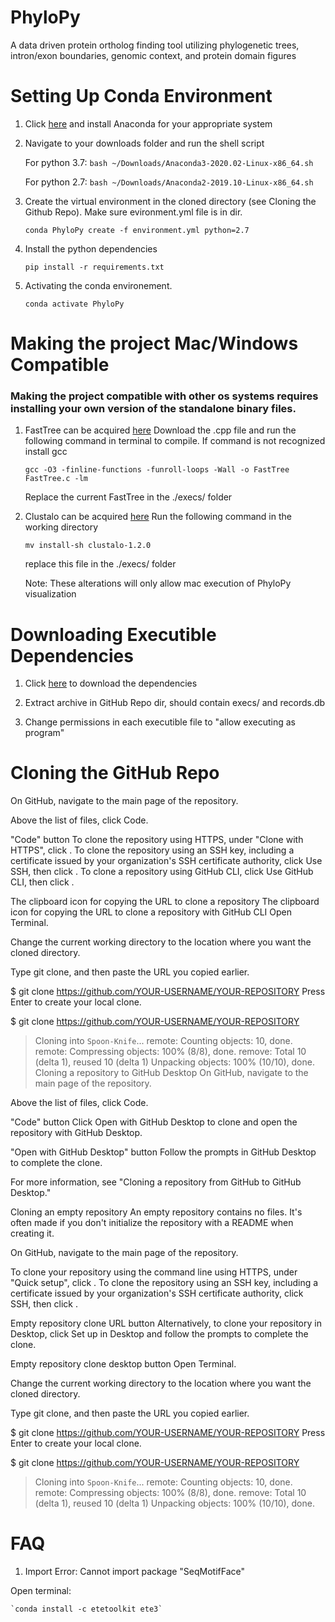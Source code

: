 # PhyloPy
A data driven protein ortholog finding tool utilizing phylogenetic trees, intron/exon boundaries, genomic context, and protein domain figures

# Setting Up Conda Environment

  1. Click [here](https://www.anaconda.com/products/individual) and install Anaconda for your appropriate system
  
  
  2. Navigate to your downloads folder and run the shell script
    
      For python 3.7: `bash ~/Downloads/Anaconda3-2020.02-Linux-x86_64.sh`

      For python 2.7: `bash ~/Downloads/Anaconda2-2019.10-Linux-x86_64.sh`
      
      
  3. Create the virtual environment in the cloned directory (see Cloning the Github Repo). Make sure evironment.yml file is in dir.
  
      `conda PhyloPy create -f environment.yml python=2.7`
      
  4. Install the python dependencies
  
      `pip install -r requirements.txt`
      
  5. Activating the conda environement.
  
      `conda activate PhyloPy`
      
# Making the project Mac/Windows Compatible

### Making the project compatible with other os systems requires installing your own version of the standalone binary files.
  
  1. FastTree can be acquired [here](http://www.microbesonline.org/fasttree/)
     Download the .cpp file and run the following command in terminal to compile. If command is not recognized install gcc
     
     `gcc -O3 -finline-functions -funroll-loops -Wall -o FastTree FastTree.c -lm`
    
     Replace the current FastTree in the ./execs/ folder

  2. Clustalo can be acquired [here](http://www.clustal.org/omega/)
     Run the following command in the working directory

     `mv install-sh clustalo-1.2.0`
     
     replace this file in the ./execs/ folder

     Note: These alterations will only allow mac execution of PhyloPy visualization


# Downloading Executible Dependencies

  1. Click [here](https://drive.google.com/file/d/1T2vvrFE4WY0ViiUXWEtoperxZn3z9DSS/view?usp=sharing) to download the dependencies
  
  2. Extract archive in GitHub Repo dir, should contain execs/ and records.db
  
  3. Change permissions in each executible file to "allow executing as program"

# Cloning the GitHub Repo

  On GitHub, navigate to the main page of the repository.

Above the list of files, click  Code.

"Code" button
To clone the repository using HTTPS, under "Clone with HTTPS", click . To clone the repository using an SSH key, including a certificate issued by your organization's SSH certificate authority, click Use SSH, then click . To clone a repository using GitHub CLI, click Use GitHub CLI, then click .

The clipboard icon for copying the URL to clone a repository
The clipboard icon for copying the URL to clone a repository with GitHub CLI
Open Terminal.

Change the current working directory to the location where you want the cloned directory.

Type git clone, and then paste the URL you copied earlier.

$ git clone https://github.com/YOUR-USERNAME/YOUR-REPOSITORY
Press Enter to create your local clone.

$ git clone https://github.com/YOUR-USERNAME/YOUR-REPOSITORY
> Cloning into `Spoon-Knife`...
> remote: Counting objects: 10, done.
> remote: Compressing objects: 100% (8/8), done.
> remove: Total 10 (delta 1), reused 10 (delta 1)
> Unpacking objects: 100% (10/10), done.
Cloning a repository to GitHub Desktop
On GitHub, navigate to the main page of the repository.

Above the list of files, click  Code.

"Code" button
Click  Open with GitHub Desktop to clone and open the repository with GitHub Desktop.

"Open with GitHub Desktop" button
Follow the prompts in GitHub Desktop to complete the clone.

For more information, see "Cloning a repository from GitHub to GitHub Desktop."

Cloning an empty repository
An empty repository contains no files. It's often made if you don't initialize the repository with a README when creating it.

On GitHub, navigate to the main page of the repository.

To clone your repository using the command line using HTTPS, under "Quick setup", click . To clone the repository using an SSH key, including a certificate issued by your organization's SSH certificate authority, click SSH, then click .

Empty repository clone URL button
Alternatively, to clone your repository in Desktop, click  Set up in Desktop and follow the prompts to complete the clone.

Empty repository clone desktop button
Open Terminal.

Change the current working directory to the location where you want the cloned directory.

Type git clone, and then paste the URL you copied earlier.

$ git clone https://github.com/YOUR-USERNAME/YOUR-REPOSITORY
Press Enter to create your local clone.

$ git clone https://github.com/YOUR-USERNAME/YOUR-REPOSITORY
> Cloning into `Spoon-Knife`...
> remote: Counting objects: 10, done.
> remote: Compressing objects: 100% (8/8), done.
> remove: Total 10 (delta 1), reused 10 (delta 1)
> Unpacking objects: 100% (10/10), done.

# FAQ

  1. Import Error: Cannot import package "SeqMotifFace"
  
   Open terminal:
   
    `conda install -c etetoolkit ete3`
